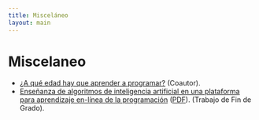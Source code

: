 ```yaml
---
title: Misceláneo
layout: main
---
```


# Miscelaneo

- [¿A qué edad hay que aprender a programar?](https://theconversation.com/a-que-edad-hay-que-aprender-a-programar-176205) (Coautor).
- [Enseñanza de algoritmos de inteligencia artificial en una plataforma para aprendizaje en-línea de la programación](https://hdl.handle.net/10630/23466) ([PDF](https://riuma.uma.es/xmlui/bitstream/handle/10630/23466/Mej%c3%ada%20Jim%c3%a9nez%20Miguel%20Memoria.pdf?sequence=1&isAllowed=y)). (Trabajo de Fin de Grado).